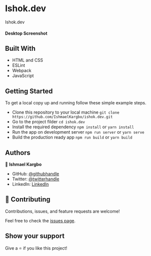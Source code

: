 # Ishok.dev
Ishok.dev


#### Desktop Screenshot
<!-- <img src="./app_screenshot.png" alt="Ishok.dev" /> -->

## Built With

- HTML and CSS
- ESLint
- Webpack
- JavaScript

## Getting Started

To get a local copy up and running follow these simple example steps.

- Clone this repository to your local machine
`git clone https://github.com/IshmaelKargbo/ishok.dev.git`
- Go to the project filder
`cd ishok.dev`
- Install the required dependency
`npm install` or `yarn install`
- Run the app on development server
`npm run server` or `yarn serve`
- Build the production ready app
`npm run build` or `yarn build`

## Authors

👤 **Ishmael Kargbo**

- GitHub: [@githubhandle](https://github.com/ishmaelkargbo)
- Twitter: [@twitterhandle](https://twitter.com/ishodev)
- LinkedIn: [LinkedIn](https://www.linkedin.com/in/ishmael-kargbo-503660169)

## 🤝 Contributing

Contributions, issues, and feature requests are welcome!

Feel free to check the [issues page](https://github.com/IshmaelKargbo/ishok.dev/issues).

## Show your support

Give a ⭐️ if you like this project!
